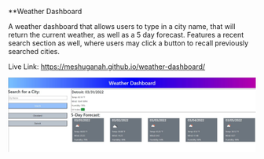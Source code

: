 **Weather Dashboard

A weather dashboard that allows users to type in a city name, that will return 
the current weather, as well as a 5 day forecast. Features a recent search section as well, where users may click a button to recall previously searched cities.

Live Link: https://meshuganah.github.io/weather-dashboard/

![Weather Dashboard](./assets/images/Weather-Dashboard.JPG)